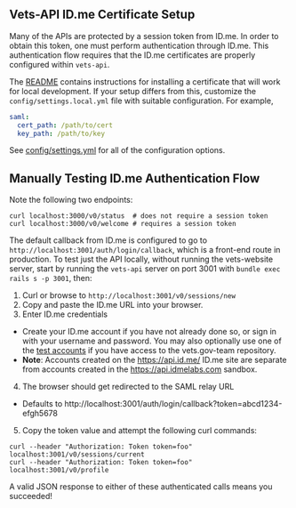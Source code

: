 ## Vets-API ID.me Certificate Setup

Many of the APIs are protected by a session token from ID.me. In order to obtain
this token, one must perform authentication through ID.me. This authentication
flow requires that the ID.me certificates are properly configured within
`vets-api`.

The [README](../../README.md) contains instructions for installing a certificate
that will work for local development. If your setup differs from this, customize
the `config/settings.local.yml` file with suitable configuration. For example,

```yaml
saml:
  cert_path: /path/to/cert
  key_path: /path/to/key
```

See [config/settings.yml](config/settings.yml) for all of the configuration
options.

## Manually Testing ID.me Authentication Flow

Note the following two endpoints:

```
curl localhost:3000/v0/status  # does not require a session token
curl localhost:3000/v0/welcome # requires a session token
```

The default callback from ID.me is configured to go to
`http://localhost:3001/auth/login/callback`, which is a front-end route in
production. To test just the API locally, without running the vets-website
server, start by running the `vets-api` server on port 3001 with
`bundle exec rails s -p 3001`, then:

1. Curl or browse to `http://localhost:3001/v0/sessions/new`
2. Copy and paste the ID.me URL into your browser.
3. Enter ID.me credentials
  - Create your ID.me account if you have not already done so, or sign in with
    your username and password. You may also optionally use one of the
    [test accounts](accounts) if you have access to the vets.gov-team repository.
  - **Note**: Accounts created on the https://api.id.me/ ID.me site are
    separate from accounts created in the https://api.idmelabs.com sandbox.
4. The browser should get redirected to the SAML relay URL
  - Defaults to http://localhost:3001/auth/login/callback?token=abcd1234-efgh5678
5. Copy the token value and attempt the following curl commands:

[accounts]: https://github.com/department-of-veterans-affairs/vets.gov-team/blob/master/Products/Identity/MVI%20Integration/reference_documents/mvi_users_s1a.csv

```
curl --header "Authorization: Token token=foo" localhost:3001/v0/sessions/current
curl --header "Authorization: Token token=foo" localhost:3001/v0/profile
```

A valid JSON response to either of these authenticated calls means you succeeded!
